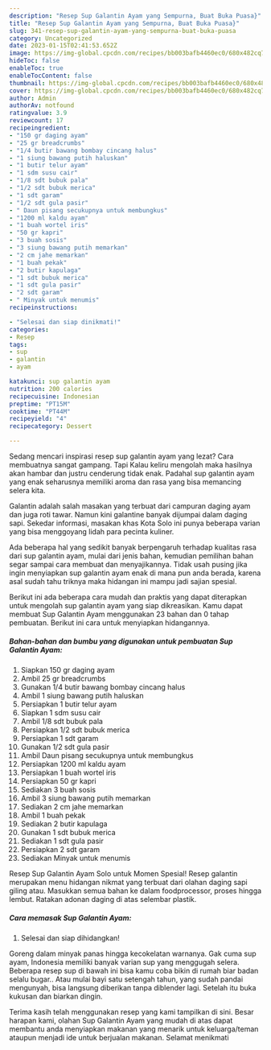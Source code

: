 ```yaml
---
description: "Resep Sup Galantin Ayam yang Sempurna, Buat Buka Puasa}"
title: "Resep Sup Galantin Ayam yang Sempurna, Buat Buka Puasa}"
slug: 341-resep-sup-galantin-ayam-yang-sempurna-buat-buka-puasa
category: Uncategorized
date: 2023-01-15T02:41:53.652Z
image: https://img-global.cpcdn.com/recipes/bb003bafb4460ec0/680x482cq70/sup-galantin-ayam-foto-resep-utama.jpg
hideToc: false
enableToc: true
enableTocContent: false
thumbnail: https://img-global.cpcdn.com/recipes/bb003bafb4460ec0/680x482cq70/sup-galantin-ayam-foto-resep-utama.jpg
cover: https://img-global.cpcdn.com/recipes/bb003bafb4460ec0/680x482cq70/sup-galantin-ayam-foto-resep-utama.jpg
author: Admin
authorAv: notfound
ratingvalue: 3.9
reviewcount: 17
recipeingredient:
- "150 gr daging ayam"
- "25 gr breadcrumbs"
- "1/4 butir bawang bombay cincang halus"
- "1 siung bawang putih haluskan"
- "1 butir telur ayam"
- "1 sdm susu cair"
- "1/8 sdt bubuk pala"
- "1/2 sdt bubuk merica"
- "1 sdt garam"
- "1/2 sdt gula pasir"
- " Daun pisang secukupnya untuk membungkus"
- "1200 ml kaldu ayam"
- "1 buah wortel iris"
- "50 gr kapri"
- "3 buah sosis"
- "3 siung bawang putih memarkan"
- "2 cm jahe memarkan"
- "1 buah pekak"
- "2 butir kapulaga"
- "1 sdt bubuk merica"
- "1 sdt gula pasir"
- "2 sdt garam"
- " Minyak untuk menumis"
recipeinstructions:

- "Selesai dan siap dinikmati!"
categories:
- Resep
tags:
- sup
- galantin
- ayam

katakunci: sup galantin ayam 
nutrition: 200 calories
recipecuisine: Indonesian
preptime: "PT15M"
cooktime: "PT44M"
recipeyield: "4"
recipecategory: Dessert

---
```



Sedang mencari inspirasi resep sup galantin ayam yang lezat? Cara membuatnya sangat gampang. Tapi Kalau keliru mengolah maka hasilnya akan hambar dan justru cenderung tidak enak. Padahal sup galantin ayam yang enak seharusnya memiliki aroma dan rasa yang bisa memancing selera kita.


Galantin adalah salah masakan yang terbuat dari campuran daging ayam dan juga roti tawar. Namun kini galantine banyak dijumpai dalam daging sapi. Sekedar informasi, masakan khas Kota Solo ini punya beberapa varian yang bisa menggoyang lidah para pecinta kuliner.

Ada beberapa hal yang sedikit banyak berpengaruh terhadap kualitas rasa dari sup galantin ayam, mulai dari jenis bahan, kemudian pemilihan bahan segar sampai cara membuat dan menyajikannya. Tidak usah pusing jika ingin menyiapkan sup galantin ayam enak di mana pun anda berada, karena asal sudah tahu triknya maka hidangan ini mampu jadi sajian spesial.


Berikut ini ada beberapa cara mudah dan praktis yang dapat diterapkan untuk mengolah sup galantin ayam yang siap dikreasikan. Kamu dapat membuat Sup Galantin Ayam menggunakan 23 bahan dan 0 tahap pembuatan. Berikut ini cara untuk menyiapkan hidangannya.

<!--inarticleads1-->

##### Bahan-bahan dan bumbu yang digunakan untuk pembuatan Sup Galantin Ayam:

1. Siapkan 150 gr daging ayam
1. Ambil 25 gr breadcrumbs
1. Gunakan 1/4 butir bawang bombay cincang halus
1. Ambil 1 siung bawang putih haluskan
1. Persiapkan 1 butir telur ayam
1. Siapkan 1 sdm susu cair
1. Ambil 1/8 sdt bubuk pala
1. Persiapkan 1/2 sdt bubuk merica
1. Persiapkan 1 sdt garam
1. Gunakan 1/2 sdt gula pasir
1. Ambil  Daun pisang secukupnya untuk membungkus
1. Persiapkan 1200 ml kaldu ayam
1. Persiapkan 1 buah wortel iris
1. Persiapkan 50 gr kapri
1. Sediakan 3 buah sosis
1. Ambil 3 siung bawang putih memarkan
1. Sediakan 2 cm jahe memarkan
1. Ambil 1 buah pekak
1. Sediakan 2 butir kapulaga
1. Gunakan 1 sdt bubuk merica
1. Sediakan 1 sdt gula pasir
1. Persiapkan 2 sdt garam
1. Sediakan  Minyak untuk menumis


Resep Sup Galantin Ayam Solo untuk Momen Spesial! Resep galantin merupakan menu hidangan nikmat yang terbuat dari olahan daging sapi giling atau. Masukkan semua bahan ke dalam foodprocessor, proses hingga lembut. Ratakan adonan daging di atas selembar plastik. 

<!--inarticleads2-->

##### Cara memasak Sup Galantin Ayam:


1. Selesai dan siap dihidangkan!

Goreng dalam minyak panas hingga kecokelatan warnanya. Gak cuma sup ayam, Indonesia memiliki banyak varian sup yang menggugah selera. Beberapa resep sup di bawah ini bisa kamu coba bikin di rumah biar badan selalu bugar.. Atau mulai bayi satu setengah tahun, yang sudah pandai mengunyah, bisa langsung diberikan tanpa diblender lagi. Setelah itu buka kukusan dan biarkan dingin. 

Terima kasih telah menggunakan resep yang kami tampilkan di sini. Besar harapan kami, olahan Sup Galantin Ayam yang mudah di atas dapat membantu anda menyiapkan makanan yang menarik untuk keluarga/teman ataupun menjadi ide untuk berjualan makanan. Selamat menikmati
